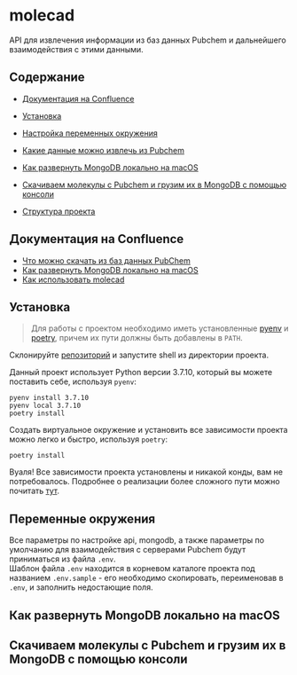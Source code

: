 # molecad

API для извлечения информации из баз данных Pubchem и дальнейшего взаимодействия с этими данными.

## Содержание

* [Документация на Confluence](#документация-на-confluence)
* [Установка](#установка)
* [Настройка переменных окружения](#настройка-переменных-окружения)
* [Какие данные можно извлечь из Pubchem](#какие-данные-можно-извлечь-из-pubchem)  
* [Как развернуть MongoDB локально на macOS](#как-развернуть-mongodb-локально-на-macos)  
* [Скачиваем молекулы с Pubchem и грузим их в MongoDB с помощью консоли](#скачиваем-молекулы-с-pubchem-и-грузим-их-в-mongodb-с-помощью-консоли)  

  
  
* [Структура проекта](#структура-проекта)

## Документация на Confluence
* [Что можно скачать из баз данных PubChem](https://confluence.biocad.ru/x/DwpQCw)
* [Как развернуть MongoDB локально на macOS](https://confluence.biocad.ru/x/3BhQCw)
* [Как использовать molecad](https://confluence.biocad.ru/x/_ixQCw)

## Установка

> Для работы с проектом необходимо иметь установленные [pyenv](https://github.com/pyenv/pyenv-installer) 
> и [poetry](https://python-poetry.org/docs/), причем их пути должны быть добавлены в `PATH`.

Склонируйте [репозиторий](https://github.com/vvrubel/molecad) и запустите shell из директории 
проекта.

Данный проект использует Python версии 3.7.10, который вы можете поставить себе, используя 
`pyenv`:

```console
pyenv install 3.7.10
pyenv local 3.7.10
poetry install
```

Создать виртуальное окружение и установить все зависимости проекта можно легко и быстро,
используя `poetry`:

```console
poetry install
```

Вуаля! Все зависимости проекта установлены и никакой конды, вам не потребовалось. 
Подробнее о реализации более сложного пути можно почитать [тут](https://confluence.biocad.ru/x/vi1QCw).

## Переменные окружения

Все параметры по настройке api, mongodb, а также параметры по умолчанию для взаимодействия с 
серверами Pubchem будут приниматься из файла `.env`.  
Шаблон файла `.env` находится в корневом каталоге проекта под названием `.env.sample` - его 
необходимо скопировать, переименовав в `.env`, и заполнить недостающие поля.

## Как развернуть MongoDB локально на macOS

## Скачиваем молекулы с Pubchem и грузим их в MongoDB с помощью консоли